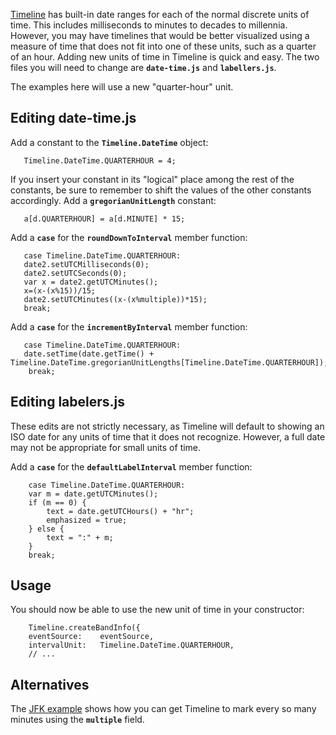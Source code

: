 [Timeline](Timeline_TimelineClass.md) has built-in date ranges for each of the normal discrete units of time.  This includes milliseconds to minutes to decades to millennia.  However, you may have timelines that would be better visualized using a measure of time that does not fit into one of these units, such as a quarter of an hour.  Adding new units of time in Timeline is quick and easy.  The two files you will need to change are **`date-time.js`** and **`labellers.js`**.

The examples here will use a new "quarter-hour" unit.

## Editing date-time.js ##

Add a constant to the **`Timeline.DateTime`** object:
```
   Timeline.DateTime.QUARTERHOUR = 4;
```
If you insert your constant in its "logical" place among the rest of the constants, be sure to remember to shift the values of the other constants accordingly.
Add a **`gregorianUnitLength`** constant:
```
   a[d.QUARTERHOUR] = a[d.MINUTE] * 15;
```
Add a **`case`** for the **`roundDownToInterval`** member function:
```
   case Timeline.DateTime.QUARTERHOUR:
   date2.setUTCMilliseconds(0);
   date2.setUTCSeconds(0);
   var x = date2.getUTCMinutes();
   x=(x-(x%15))/15;
   date2.setUTCMinutes((x-(x%multiple))*15);
   break;
```
Add a **`case`** for the **`incrementByInterval`** member function:
```
   case Timeline.DateTime.QUARTERHOUR:
   date.setTime(date.getTime() + Timeline.DateTime.gregorianUnitLengths[Timeline.DateTime.QUARTERHOUR]);
    break;
```

## Editing labelers.js ##

These edits are not strictly necessary, as Timeline will default to showing an ISO date for any units of time that it does not recognize.  However, a full date may not be appropriate for small units of time.

Add a **`case`** for the **`defaultLabelInterval`** member function:
```
    case Timeline.DateTime.QUARTERHOUR:
    var m = date.getUTCMinutes();
    if (m == 0) {
        text = date.getUTCHours() + "hr";
        emphasized = true;
    } else {
        text = ":" + m;
    }
    break;
```

## Usage ##

You should now be able to use the new unit of time in your constructor:
```
    Timeline.createBandInfo({
    eventSource:    eventSource,
    intervalUnit:   Timeline.DateTime.QUARTERHOUR, 
    // ...
```

## Alternatives ##

The [JFK example](http://simile.mit.edu/timeline/examples/jfk/jfk.html) shows how you can get Timeline to mark every so many minutes using the **`multiple`** field.